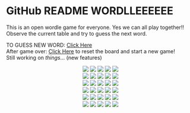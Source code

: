 # GitHub README WORDLLEEEEEE

This is an open wordle game for everyone. Yes we can all play together!!
Observe the current table and try to guess the next word.<br>

TO GUESS NEW WORD: [Click Here](https://github.com/pratyushgguptaa/pratyushgguptaa/issues/new?body=Just+enter+a+5+letter+word+in+the+title+after+%22Guess+%22+and+click+%22Submit+new+issue%22.+You+don%27t+need+to+do+anything+else+%3AD&title=WORDLE%3A+GUESS+) 
<br>
After game over: [Click Here](https://github.com/pratyushgguptaa/pratyushgguptaa/issues/new?title=WORDLE%3A+START+NEW+GAME&body=Dont+change+the+title.+If+the+game+is+over+new+game+will+be+loaded) to reset the board and start a new game!
<br>
Still working on *things*... (new features)

<!-- BOARD START --><div align="center">&nbsp;<img src="https://via.placeholder.com/100/3a3a3c/f?text=S">&nbsp;<img src="https://via.placeholder.com/100/3a3a3c/f?text=P">&nbsp;<img src="https://via.placeholder.com/100/b59f3b/f?text=O">&nbsp;<img src="https://via.placeholder.com/100/b59f3b/f?text=R">&nbsp;<img src="https://via.placeholder.com/100/3a3a3c/f?text=T"><br>&nbsp;<img src="https://via.placeholder.com/100/b59f3b/f?text=A">&nbsp;<img src="https://via.placeholder.com/100/3a3a3c/f?text=D">&nbsp;<img src="https://via.placeholder.com/100/3a3a3c/f?text=I">&nbsp;<img src="https://via.placeholder.com/100/3a3a3c/f?text=E">&nbsp;<img src="https://via.placeholder.com/100/3a3a3c/f?text=U"><br>&nbsp;<img src="https://via.placeholder.com/100/b59f3b/f?text=R">&nbsp;<img src="https://via.placeholder.com/100/538d4e/f?text=O">&nbsp;<img src="https://via.placeholder.com/100/b59f3b/f?text=A">&nbsp;<img src="https://via.placeholder.com/100/3a3a3c/f?text=C">&nbsp;<img src="https://via.placeholder.com/100/3a3a3c/f?text=H"><br>&nbsp;<img src="https://via.placeholder.com/100/3a3a3c/f?text=H">&nbsp;<img src="https://via.placeholder.com/100/3a3a3c/f?text=E">&nbsp;<img src="https://via.placeholder.com/100/3a3a3c/f?text=L">&nbsp;<img src="https://via.placeholder.com/100/3a3a3c/f?text=L">&nbsp;<img src="https://via.placeholder.com/100/b59f3b/f?text=O"><br>&nbsp;<img src="https://via.placeholder.com/100/3a3a3c/f?text=C">&nbsp;<img src="https://via.placeholder.com/100/538d4e/f?text=O">&nbsp;<img src="https://via.placeholder.com/100/538d4e/f?text=R">&nbsp;<img src="https://via.placeholder.com/100/538d4e/f?text=A">&nbsp;<img src="https://via.placeholder.com/100/3a3a3c/f?text=L"><br>&nbsp;<img src="https://via.placeholder.com/100/538d4e/f?text=F">&nbsp;<img src="https://via.placeholder.com/100/538d4e/f?text=O">&nbsp;<img src="https://via.placeholder.com/100/538d4e/f?text=R">&nbsp;<img src="https://via.placeholder.com/100/538d4e/f?text=A">&nbsp;<img src="https://via.placeholder.com/100/538d4e/f?text=M"><br></div>
<!-- BOARD END -->
